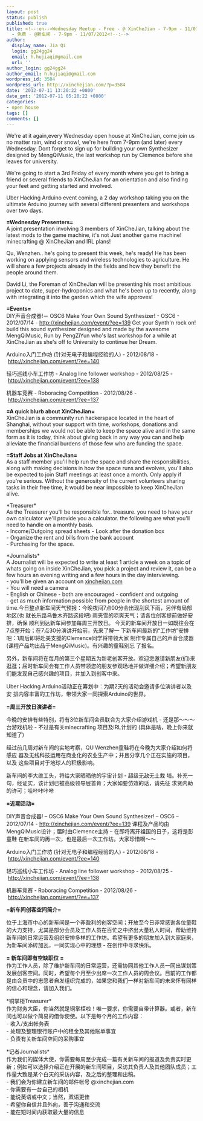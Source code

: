 ```yaml
---
layout: post
status: publish
published: true
title: <!--:en-->Wednesday Meetup - Free - @ XinCheJian - 7-9pm - 11/07/2012<!--:--><!--:zh-->周三例行创客分享
  - 免费 - @新车间 - 7-9pm - 11/07/2012<!--:-->
author:
  display_name: Jia Qi
  login: gg24gg24
  email: h.hujiaqi@gmail.com
  url: ''
author_login: gg24gg24
author_email: h.hujiaqi@gmail.com
wordpress_id: 3584
wordpress_url: http://xinchejian.com/?p=3584
date: '2012-07-11 13:20:22 +0800'
date_gmt: '2012-07-11 05:20:22 +0800'
categories:
- open house
tags: []
comments: []
---
```

<p><!--:en-->We're at it again,every Wednesday open house at XinCheJian, come join us no matter rain, wind or snow!, we're here from 7-9pm (and later) every Wednesday. Dont forget to sign up for building your own Synthesizer designed by MengQiMusic, the last workshop run by Clemence before she leaves for university.</p>
<p>We're going to start a 3rd Friday of every month where you get to bring a friend or several friends to XinCheJian for an orientation and also finding your feet and getting started and involved.</p>
<p>Uber Hacking Arduino event coming, a 2 day workshop taking you on the ultimate Arduino journey with several different presenters and workshops over two days.</p>
<p><strong> =Wednesday Presenters= </strong><br />
A joint presentation involving 3 members of XinCheJian, talking about the latest mods to the game machine, it's not Just another game machine! minecrafting @ XinCheJian and IRL plans!</p>
<p>Qu, Wenzhen.. he's going to present this week, he's ready! He has been working on applying sensors and wireless technologies to agriculture. He will share a few projects already in the fields and how they benefit the people around them.</p>
<p>David Li, the Foreman of XinCheJian will be presenting his most ambitious project to date, super-hydroponics and what he's been up to recently, along with integrating it into the garden which the wife approves!</p>
<p><strong>=Events= </strong><br />
DIY声音合成器!－ OSC6 Make Your Own Sound Synthesizer! - OSC6 - 2012/07/14 -&nbsp;<a href="http://xinchejian.com/event/?ee=139" target="_blank">http://xinchejian.com/event/?ee=139</a>&nbsp;Get your Synth'n rock on! build this sound synthesizer designed and made by the awesome MengQiMusic, Run by PengZiYun who's last workshop for a while at XinCheJian as she's off to University to continue her Dream.</p>
<p>Arduino入门工作坊 (针对无电子和编程经验的人) - 2012/08/18 -&nbsp;<a href="http://xinchejian.com/event/?ee=140" target="_blank">http://xinchejian.com/event/?ee=140</a></p>
<p>轻巧巡线小车工作坊 - Analog line follower workshop - 2012/08/25 -&nbsp;<a href="http://xinchejian.com/event/?ee=138" target="_blank">http://xinchejian.com/event/?ee=138</a></p>
<p>机器车竞赛 - Roboracing Competition - 2012/08/26 -&nbsp;<a href="http://xinchejian.com/event/?ee=137" target="_blank">http://xinchejian.com/event/?ee=137</a></p>
<p><strong>=A quick blurb about XinCheJian=</strong><br />
XinCheJian is a community run hackerspace located in the heart of Shanghai, without your support with time, workshops, donations and memberships we would not be able to keep the space alive and in the same form as it is today, think about giving back in any way you can and help alleviate the financial burdens of those few who are funding the space.</p>
<p><strong>=Staff Jobs at XinCheJian=</strong><br />
As a staff member you'll help run the space and share the responsibilities, along with making decisions in how the space runs and evolves, you'll also be expected to join Staff meetings at least once a month. Only apply if you're serious. Without the generosity of the current volunteers sharing tasks in their free time, it would be near impossible to keep XinCheJian alive.</p>
<p>*Treasurer*<br />
As the Treasurer you'll be responsible for.. treasure. you need to&nbsp;have your own calculator&nbsp;we'll provide you a calculator. the following are what you'll need to handle on a monthly basis.<br />
- Income/Outgoing spread sheets - Look after the donation box<br />
- Organize the rent and bills from the bank account<br />
- Purchasing for the space.</p>
<p>*Journalists*<br />
A Journalist will be expected to write at least 1 article a week on a topic of whats going on inside XinCheJian, you pick a project and review it, can be a few hours an evening writing and a few hours in the day interviewing.<br />
- you'll be given an account on&nbsp;<a href="http://xinchejian.com/" target="_blank">xinchejian.com</a>&nbsp;<br />
- You will need a camera<br />
- English or Chinese - both are encouraged - confident and outgoing<br />
- get as much information possible from people in the shortest amount of time.<!--:--><!--:zh-->今日整点新车间天气预报：今晚夜间7点00分会出现刮风下雨，另伴有局部地区(也 就长乐路乌鲁木齐路这段吧) 雨夹雪的凉爽天气；请各位创客提前做好安排，确保 顺利到达新车间参加每周三开放日。 今天的新车间开放日一如既往会在7点整开始；在7点30分演讲开始前，先来了解一 下新车间最新的&ldquo;工作坊&rdquo;安排吧：1周后即将赴美支援的Clemence同学将带领大家 制作专属自己的声音合成器(课程产品均出品于MengQiMusic)。有兴趣的童鞋别忘 了报名。</p>
<p>另外，新车间将在每月的第三个星期五为新老创客开放。欢迎您邀请新朋友(们)来 逛逛；届时新车间会有工作人员带领您的朋友参观场地并做详细介绍；希望新朋友 们能发现自己感兴趣的项目，并加入到创客中来。</p>
<p>Uber Hacking Arduino活动正在筹划中：为期2天的活动会邀请多位演讲者以及安 排内容丰富的工作坊，带领大家一同探索Arduino的世界。</p>
<p><strong>=周三开放日演讲者= </strong></p>
<p><strong></strong> 今晚的安排有些特别，将有3位新车间会员联合为大家介绍游戏机 - 还是那～～～ 台游戏机啦 - 不过是有关minecrafting 项目及IRL计划的 (具体是啥，晚上你来就知道了)</p>
<p>经过前几周对新车间的实地考察，QU Wenzhen童鞋将在今晚为大家介绍如何将感应 器及无线科技运用在商业化的农业生产中；并且分享几个正在实施的项目，以及 这些项目对于地球人的积极影响。</p>
<p>新车间的李大维工头，将给大家晒晒他的宇宙计划 - 超级无敌无土栽 培。补充一句，经证实，该计划已被高级领导层首肯；大家如要仿效的话，请先征 求贤内助的许可；哇咔咔咔咔</p>
<p><strong>=近期活动= </strong></p>
<p><strong></strong> DIY声音合成器! &ndash; OSC6 Make Your Own Sound Synthesizer! &ndash; OSC6 &ndash; 2012/07/14 -&nbsp;<a href="http://xinchejian.com/event/?ee=139" target="_blank">http://xinchejian.com/event/?ee=139</a>&nbsp;课程及产品均由 MengQiMusic设计；届时由Clemence主持 &ndash; 在即将离开祖国的日子，这将是彭童鞋 在新车间的再一次，也是最后一次工作坊。大家珍惜啊～～</p>
<p>Arduino入门工作坊 (针对无电子和编程经验的人) - 2012/08/18 -&nbsp;<a href="http://xinchejian.com/event/?ee=140" target="_blank">http://xinchejian.com/event/?ee=140</a></p>
<p>轻巧巡线小车工作坊 - Analog line follower workshop - 2012/08/25 -&nbsp;<a href="http://xinchejian.com/event/?ee=138" target="_blank">http://xinchejian.com/event/?ee=138</a></p>
<p>机器车竞赛 - Roboracing Competition - 2012/08/26 -&nbsp;<a href="http://xinchejian.com/event/?ee=137" target="_blank">http://xinchejian.com/event/?ee=137</a></p>
<p><strong>=新车间创客空间简介= </strong></p>
<p><strong></strong> 位于上海市中心的新车间是一个非盈利的创客空间；开放至今日非常感谢各位童鞋 的大力支持，尤其是部分会员及工作人员在百忙之中挤出大量私人时间，帮助维持 新车间的日常运营及组织安排多样的工作坊。希望有更多的朋友加入到大家庭来， 为新车间添砖加瓦，一同实现心中的理想 - 在创作中寻求快乐。</p>
<p><strong>= 新车间即有空缺职位 =</strong><br />
作为工作人员，除了维护新车间的日常运营，还需协同其他工作人员一同出谋划策发展创客空间。同时，希望每个月至少出席一次工作人员的周会议。目前的工作都是由会员中的志愿者自发组织完成的，如果您和我们一样对新车间的未来怀有同样的信心和理念，请加入我们。</p>
<p>*铜掌柜Treasurer*<br />
作为财务大臣，你当然就是铜掌柜啦！唯一要求，你需要自带计算器。或者，新车间也可以做个简易的借你使使。以下是每个月的工作内容：<br />
- 收入/支出帐务表<br />
- 处理及整理银行账户中的租金及其他账单事宜<br />
- 负责有关新车间空间的采购事宜</p>
<p>*记者Journalists*<br />
作为我们的媒体大使，你需要每周至少完成一篇有关新车间的报道及负责实时更新；例如可以选择介绍正在开展的新车间项目，采访其负责人及其他团队成员；工作量大致是某个白天的采访内容，及之后的整理和出稿。<br />
- 我们会为你建立新车间的邮件帐号 @xinchejian.com<br />
- 你需要有一台自己的相机<br />
- 能说英语或中文；当然，双语更佳<br />
- 希望你自信并且外向，善于沟通和交流<br />
- 能在短时间内获取最大量的信息<!--:--></p>
